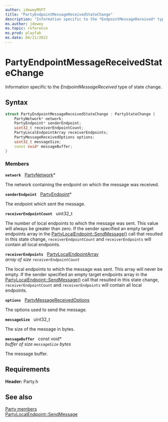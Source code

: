```yaml
---
author: jdeweyMSFT
title: "PartyEndpointMessageReceivedStateChange"
description: "Information specific to the *EndpointMessageReceived* type of state change."
ms.author: jdewey
ms.topic: reference
ms.prod: playfab
ms.date: 04/21/2022
---
```


# PartyEndpointMessageReceivedStateChange  

Information specific to the *EndpointMessageReceived* type of state change.  

## Syntax  
  
```cpp
struct PartyEndpointMessageReceivedStateChange : PartyStateChange {  
    PartyNetwork* network;  
    PartyEndpoint* senderEndpoint;  
    uint32_t receiverEndpointCount;  
    PartyLocalEndpointArray receiverEndpoints;  
    PartyMessageReceivedOptions options;  
    uint32_t messageSize;  
    const void* messageBuffer;  
}  
```
  
### Members  
  
**`network`** &nbsp; [PartyNetwork](../classes/PartyNetwork/partynetwork.md)*  
  
The network containing the endpoint on which the message was received.
  
**`senderEndpoint`** &nbsp; [PartyEndpoint](../classes/PartyEndpoint/partyendpoint.md)*  
  
The endpoint which sent the message.
  
**`receiverEndpointCount`** &nbsp; uint32_t  
  
The number of local endpoints to which the message was sent. This value will always be greater than zero. If the sender specified an empty target endpoints array in the [PartyLocalEndpoint::SendMessage()](../classes/PartyLocalEndpoint/methods/partylocalendpoint_sendmessage.md) call that resulted in this state change, ```receiverEndpointCount``` and ```receiverEndpoints``` will contain all local endpoints.
  
**`receiverEndpoints`** &nbsp; [PartyLocalEndpointArray](../typedefs.md)  
*array of size `receiverEndpointCount`*  
  
The local endpoints to which the message was sent. This array will never be empty. If the sender specified an empty target endpoints array in the [PartyLocalEndpoint::SendMessage()](../classes/PartyLocalEndpoint/methods/partylocalendpoint_sendmessage.md) call that resulted in this state change, ```receiverEndpointCount``` and ```receiverEndpoints``` will contain all local endpoints.
  
**`options`** &nbsp; [PartyMessageReceivedOptions](../enums/partymessagereceivedoptions.md)  
  
The options used to send the message.
  
**`messageSize`** &nbsp; uint32_t  
  
The size of the message in bytes.
  
**`messageBuffer`** &nbsp; const void*  
*buffer of size `messageSize` bytes*  
  
The message buffer.
  
  
## Requirements  
  
**Header:** Party.h
  
## See also  
[Party members](../party_members.md)  
[PartyLocalEndpoint::SendMessage](../classes/PartyLocalEndpoint/methods/partylocalendpoint_sendmessage.md)
  
  
